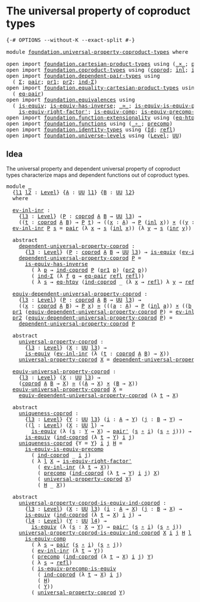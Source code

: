 # The universal property of coproduct types

<pre class="Agda"><a id="54" class="Symbol">{-#</a> <a id="58" class="Keyword">OPTIONS</a> <a id="66" class="Pragma">--without-K</a> <a id="78" class="Pragma">--exact-split</a> <a id="92" class="Symbol">#-}</a>

<a id="97" class="Keyword">module</a> <a id="104" href="foundation.universal-property-coproduct-types.html" class="Module">foundation.universal-property-coproduct-types</a> <a id="150" class="Keyword">where</a>

<a id="157" class="Keyword">open</a> <a id="162" class="Keyword">import</a> <a id="169" href="foundation.cartesian-product-types.html" class="Module">foundation.cartesian-product-types</a> <a id="204" class="Keyword">using</a> <a id="210" class="Symbol">(</a><a id="211" href="foundation-core.cartesian-product-types.html#577" class="Function Operator">_×_</a><a id="214" class="Symbol">;</a> <a id="216" href="foundation-core.cartesian-product-types.html#494" class="Function">pair&#39;</a><a id="221" class="Symbol">)</a>
<a id="223" class="Keyword">open</a> <a id="228" class="Keyword">import</a> <a id="235" href="foundation.coproduct-types.html" class="Module">foundation.coproduct-types</a> <a id="262" class="Keyword">using</a> <a id="268" class="Symbol">(</a><a id="269" href="foundation.coproduct-types.html#1168" class="Datatype">coprod</a><a id="275" class="Symbol">;</a> <a id="277" href="foundation.coproduct-types.html#1239" class="InductiveConstructor">inl</a><a id="280" class="Symbol">;</a> <a id="282" href="foundation.coproduct-types.html#1262" class="InductiveConstructor">inr</a><a id="285" class="Symbol">;</a> <a id="287" href="foundation.coproduct-types.html#1284" class="Function">ind-coprod</a><a id="297" class="Symbol">)</a>
<a id="299" class="Keyword">open</a> <a id="304" class="Keyword">import</a> <a id="311" href="foundation.dependent-pair-types.html" class="Module">foundation.dependent-pair-types</a> <a id="343" class="Keyword">using</a>
  <a id="351" class="Symbol">(</a> <a id="353" href="foundation-core.dependent-pair-types.html#502" class="Record">Σ</a><a id="354" class="Symbol">;</a> <a id="356" href="foundation-core.dependent-pair-types.html#575" class="InductiveConstructor">pair</a><a id="360" class="Symbol">;</a> <a id="362" href="foundation-core.dependent-pair-types.html#592" class="Field">pr1</a><a id="365" class="Symbol">;</a> <a id="367" href="foundation-core.dependent-pair-types.html#604" class="Field">pr2</a><a id="370" class="Symbol">;</a> <a id="372" href="foundation-core.dependent-pair-types.html#687" class="Function">ind-Σ</a><a id="377" class="Symbol">)</a>
<a id="379" class="Keyword">open</a> <a id="384" class="Keyword">import</a> <a id="391" href="foundation.equality-cartesian-product-types.html" class="Module">foundation.equality-cartesian-product-types</a> <a id="435" class="Keyword">using</a>
  <a id="443" class="Symbol">(</a> <a id="445" href="foundation.equality-cartesian-product-types.html#1267" class="Function">eq-pair</a><a id="452" class="Symbol">)</a>
<a id="454" class="Keyword">open</a> <a id="459" class="Keyword">import</a> <a id="466" href="foundation.equivalences.html" class="Module">foundation.equivalences</a> <a id="490" class="Keyword">using</a>
  <a id="498" class="Symbol">(</a> <a id="500" href="foundation-core.equivalences.html#1542" class="Function">is-equiv</a><a id="508" class="Symbol">;</a> <a id="510" href="foundation-core.equivalences.html#2999" class="Function">is-equiv-has-inverse</a><a id="530" class="Symbol">;</a> <a id="532" href="foundation-core.equivalences.html#1607" class="Function Operator">_≃_</a><a id="535" class="Symbol">;</a> <a id="537" href="foundation.equivalences.html#10766" class="Function">is-equiv-is-equiv-precomp</a><a id="562" class="Symbol">;</a>
    <a id="568" href="foundation-core.equivalences.html#9622" class="Function">is-equiv-right-factor&#39;</a><a id="590" class="Symbol">;</a> <a id="592" href="foundation-core.equivalences.html#7183" class="Function">is-equiv-comp</a><a id="605" class="Symbol">;</a> <a id="607" href="foundation.equivalences.html#9064" class="Function">is-equiv-precomp-is-equiv</a><a id="632" class="Symbol">)</a>
<a id="634" class="Keyword">open</a> <a id="639" class="Keyword">import</a> <a id="646" href="foundation.function-extensionality.html" class="Module">foundation.function-extensionality</a> <a id="681" class="Keyword">using</a> <a id="687" class="Symbol">(</a><a id="688" href="foundation.function-extensionality.html#1446" class="Function">eq-htpy</a><a id="695" class="Symbol">)</a>
<a id="697" class="Keyword">open</a> <a id="702" class="Keyword">import</a> <a id="709" href="foundation.functions.html" class="Module">foundation.functions</a> <a id="730" class="Keyword">using</a> <a id="736" class="Symbol">(</a><a id="737" href="foundation-core.functions.html#407" class="Function Operator">_∘_</a><a id="740" class="Symbol">;</a> <a id="742" href="foundation-core.functions.html#925" class="Function">precomp</a><a id="749" class="Symbol">)</a>
<a id="751" class="Keyword">open</a> <a id="756" class="Keyword">import</a> <a id="763" href="foundation.identity-types.html" class="Module">foundation.identity-types</a> <a id="789" class="Keyword">using</a> <a id="795" class="Symbol">(</a><a id="796" href="foundation-core.identity-types.html#641" class="Datatype">Id</a><a id="798" class="Symbol">;</a> <a id="800" href="foundation-core.identity-types.html#694" class="InductiveConstructor">refl</a><a id="804" class="Symbol">)</a>
<a id="806" class="Keyword">open</a> <a id="811" class="Keyword">import</a> <a id="818" href="foundation.universe-levels.html" class="Module">foundation.universe-levels</a> <a id="845" class="Keyword">using</a> <a id="851" class="Symbol">(</a><a id="852" href="Agda.Primitive.html#597" class="Postulate">Level</a><a id="857" class="Symbol">;</a> <a id="859" href="foundation-core.universe-levels.html#222" class="Primitive">UU</a><a id="861" class="Symbol">)</a>
</pre>
## Idea

The universal property and dependent universal property of coproduct types characterize maps and dependent functions out of coproduct types.

<pre class="Agda"><a id="1027" class="Keyword">module</a> <a id="1034" href="foundation.universal-property-coproduct-types.html#1034" class="Module">_</a>
  <a id="1038" class="Symbol">{</a><a id="1039" href="foundation.universal-property-coproduct-types.html#1039" class="Bound">l1</a> <a id="1042" href="foundation.universal-property-coproduct-types.html#1042" class="Bound">l2</a> <a id="1045" class="Symbol">:</a> <a id="1047" href="Agda.Primitive.html#597" class="Postulate">Level</a><a id="1052" class="Symbol">}</a> <a id="1054" class="Symbol">{</a><a id="1055" href="foundation.universal-property-coproduct-types.html#1055" class="Bound">A</a> <a id="1057" class="Symbol">:</a> <a id="1059" href="foundation-core.universe-levels.html#222" class="Primitive">UU</a> <a id="1062" href="foundation.universal-property-coproduct-types.html#1039" class="Bound">l1</a><a id="1064" class="Symbol">}</a> <a id="1066" class="Symbol">{</a><a id="1067" href="foundation.universal-property-coproduct-types.html#1067" class="Bound">B</a> <a id="1069" class="Symbol">:</a> <a id="1071" href="foundation-core.universe-levels.html#222" class="Primitive">UU</a> <a id="1074" href="foundation.universal-property-coproduct-types.html#1042" class="Bound">l2</a><a id="1076" class="Symbol">}</a>
  <a id="1080" class="Keyword">where</a>

  <a id="1089" href="foundation.universal-property-coproduct-types.html#1089" class="Function">ev-inl-inr</a> <a id="1100" class="Symbol">:</a>
    <a id="1106" class="Symbol">{</a><a id="1107" href="foundation.universal-property-coproduct-types.html#1107" class="Bound">l3</a> <a id="1110" class="Symbol">:</a> <a id="1112" href="Agda.Primitive.html#597" class="Postulate">Level</a><a id="1117" class="Symbol">}</a> <a id="1119" class="Symbol">(</a><a id="1120" href="foundation.universal-property-coproduct-types.html#1120" class="Bound">P</a> <a id="1122" class="Symbol">:</a> <a id="1124" href="foundation.coproduct-types.html#1168" class="Datatype">coprod</a> <a id="1131" href="foundation.universal-property-coproduct-types.html#1055" class="Bound">A</a> <a id="1133" href="foundation.universal-property-coproduct-types.html#1067" class="Bound">B</a> <a id="1135" class="Symbol">→</a> <a id="1137" href="foundation-core.universe-levels.html#222" class="Primitive">UU</a> <a id="1140" href="foundation.universal-property-coproduct-types.html#1107" class="Bound">l3</a><a id="1142" class="Symbol">)</a> <a id="1144" class="Symbol">→</a>
    <a id="1150" class="Symbol">((</a><a id="1152" href="foundation.universal-property-coproduct-types.html#1152" class="Bound">t</a> <a id="1154" class="Symbol">:</a> <a id="1156" href="foundation.coproduct-types.html#1168" class="Datatype">coprod</a> <a id="1163" href="foundation.universal-property-coproduct-types.html#1055" class="Bound">A</a> <a id="1165" href="foundation.universal-property-coproduct-types.html#1067" class="Bound">B</a><a id="1166" class="Symbol">)</a> <a id="1168" class="Symbol">→</a> <a id="1170" href="foundation.universal-property-coproduct-types.html#1120" class="Bound">P</a> <a id="1172" href="foundation.universal-property-coproduct-types.html#1152" class="Bound">t</a><a id="1173" class="Symbol">)</a> <a id="1175" class="Symbol">→</a> <a id="1177" class="Symbol">((</a><a id="1179" href="foundation.universal-property-coproduct-types.html#1179" class="Bound">x</a> <a id="1181" class="Symbol">:</a> <a id="1183" href="foundation.universal-property-coproduct-types.html#1055" class="Bound">A</a><a id="1184" class="Symbol">)</a> <a id="1186" class="Symbol">→</a> <a id="1188" href="foundation.universal-property-coproduct-types.html#1120" class="Bound">P</a> <a id="1190" class="Symbol">(</a><a id="1191" href="foundation.coproduct-types.html#1239" class="InductiveConstructor">inl</a> <a id="1195" href="foundation.universal-property-coproduct-types.html#1179" class="Bound">x</a><a id="1196" class="Symbol">))</a> <a id="1199" href="foundation-core.cartesian-product-types.html#577" class="Function Operator">×</a> <a id="1201" class="Symbol">((</a><a id="1203" href="foundation.universal-property-coproduct-types.html#1203" class="Bound">y</a> <a id="1205" class="Symbol">:</a> <a id="1207" href="foundation.universal-property-coproduct-types.html#1067" class="Bound">B</a><a id="1208" class="Symbol">)</a> <a id="1210" class="Symbol">→</a> <a id="1212" href="foundation.universal-property-coproduct-types.html#1120" class="Bound">P</a> <a id="1214" class="Symbol">(</a><a id="1215" href="foundation.coproduct-types.html#1262" class="InductiveConstructor">inr</a> <a id="1219" href="foundation.universal-property-coproduct-types.html#1203" class="Bound">y</a><a id="1220" class="Symbol">))</a>
  <a id="1225" href="foundation.universal-property-coproduct-types.html#1089" class="Function">ev-inl-inr</a> <a id="1236" href="foundation.universal-property-coproduct-types.html#1236" class="Bound">P</a> <a id="1238" href="foundation.universal-property-coproduct-types.html#1238" class="Bound">s</a> <a id="1240" class="Symbol">=</a> <a id="1242" href="foundation-core.dependent-pair-types.html#575" class="InductiveConstructor">pair</a> <a id="1247" class="Symbol">(λ</a> <a id="1250" href="foundation.universal-property-coproduct-types.html#1250" class="Bound">x</a> <a id="1252" class="Symbol">→</a> <a id="1254" href="foundation.universal-property-coproduct-types.html#1238" class="Bound">s</a> <a id="1256" class="Symbol">(</a><a id="1257" href="foundation.coproduct-types.html#1239" class="InductiveConstructor">inl</a> <a id="1261" href="foundation.universal-property-coproduct-types.html#1250" class="Bound">x</a><a id="1262" class="Symbol">))</a> <a id="1265" class="Symbol">(λ</a> <a id="1268" href="foundation.universal-property-coproduct-types.html#1268" class="Bound">y</a> <a id="1270" class="Symbol">→</a> <a id="1272" href="foundation.universal-property-coproduct-types.html#1238" class="Bound">s</a> <a id="1274" class="Symbol">(</a><a id="1275" href="foundation.coproduct-types.html#1262" class="InductiveConstructor">inr</a> <a id="1279" href="foundation.universal-property-coproduct-types.html#1268" class="Bound">y</a><a id="1280" class="Symbol">))</a>

  <a id="1286" class="Keyword">abstract</a>
    <a id="1299" href="foundation.universal-property-coproduct-types.html#1299" class="Function">dependent-universal-property-coprod</a> <a id="1335" class="Symbol">:</a>
      <a id="1343" class="Symbol">{</a><a id="1344" href="foundation.universal-property-coproduct-types.html#1344" class="Bound">l3</a> <a id="1347" class="Symbol">:</a> <a id="1349" href="Agda.Primitive.html#597" class="Postulate">Level</a><a id="1354" class="Symbol">}</a> <a id="1356" class="Symbol">(</a><a id="1357" href="foundation.universal-property-coproduct-types.html#1357" class="Bound">P</a> <a id="1359" class="Symbol">:</a> <a id="1361" href="foundation.coproduct-types.html#1168" class="Datatype">coprod</a> <a id="1368" href="foundation.universal-property-coproduct-types.html#1055" class="Bound">A</a> <a id="1370" href="foundation.universal-property-coproduct-types.html#1067" class="Bound">B</a> <a id="1372" class="Symbol">→</a> <a id="1374" href="foundation-core.universe-levels.html#222" class="Primitive">UU</a> <a id="1377" href="foundation.universal-property-coproduct-types.html#1344" class="Bound">l3</a><a id="1379" class="Symbol">)</a> <a id="1381" class="Symbol">→</a> <a id="1383" href="foundation-core.equivalences.html#1542" class="Function">is-equiv</a> <a id="1392" class="Symbol">(</a><a id="1393" href="foundation.universal-property-coproduct-types.html#1089" class="Function">ev-inl-inr</a> <a id="1404" href="foundation.universal-property-coproduct-types.html#1357" class="Bound">P</a><a id="1405" class="Symbol">)</a>
    <a id="1411" href="foundation.universal-property-coproduct-types.html#1299" class="Function">dependent-universal-property-coprod</a> <a id="1447" href="foundation.universal-property-coproduct-types.html#1447" class="Bound">P</a> <a id="1449" class="Symbol">=</a>
      <a id="1457" href="foundation-core.equivalences.html#2999" class="Function">is-equiv-has-inverse</a>
        <a id="1486" class="Symbol">(</a> <a id="1488" class="Symbol">λ</a> <a id="1490" href="foundation.universal-property-coproduct-types.html#1490" class="Bound">p</a> <a id="1492" class="Symbol">→</a> <a id="1494" href="foundation.coproduct-types.html#1284" class="Function">ind-coprod</a> <a id="1505" href="foundation.universal-property-coproduct-types.html#1447" class="Bound">P</a> <a id="1507" class="Symbol">(</a><a id="1508" href="foundation-core.dependent-pair-types.html#592" class="Field">pr1</a> <a id="1512" href="foundation.universal-property-coproduct-types.html#1490" class="Bound">p</a><a id="1513" class="Symbol">)</a> <a id="1515" class="Symbol">(</a><a id="1516" href="foundation-core.dependent-pair-types.html#604" class="Field">pr2</a> <a id="1520" href="foundation.universal-property-coproduct-types.html#1490" class="Bound">p</a><a id="1521" class="Symbol">))</a>
        <a id="1532" class="Symbol">(</a> <a id="1534" href="foundation-core.dependent-pair-types.html#687" class="Function">ind-Σ</a> <a id="1540" class="Symbol">(λ</a> <a id="1543" href="foundation.universal-property-coproduct-types.html#1543" class="Bound">f</a> <a id="1545" href="foundation.universal-property-coproduct-types.html#1545" class="Bound">g</a> <a id="1547" class="Symbol">→</a> <a id="1549" href="foundation.equality-cartesian-product-types.html#1267" class="Function">eq-pair</a> <a id="1557" href="foundation-core.identity-types.html#694" class="InductiveConstructor">refl</a> <a id="1562" href="foundation-core.identity-types.html#694" class="InductiveConstructor">refl</a><a id="1566" class="Symbol">))</a>
        <a id="1577" class="Symbol">(</a> <a id="1579" class="Symbol">λ</a> <a id="1581" href="foundation.universal-property-coproduct-types.html#1581" class="Bound">s</a> <a id="1583" class="Symbol">→</a> <a id="1585" href="foundation.function-extensionality.html#1446" class="Function">eq-htpy</a> <a id="1593" class="Symbol">(</a><a id="1594" href="foundation.coproduct-types.html#1284" class="Function">ind-coprod</a> <a id="1605" class="Symbol">_</a> <a id="1607" class="Symbol">(λ</a> <a id="1610" href="foundation.universal-property-coproduct-types.html#1610" class="Bound">x</a> <a id="1612" class="Symbol">→</a> <a id="1614" href="foundation-core.identity-types.html#694" class="InductiveConstructor">refl</a><a id="1618" class="Symbol">)</a> <a id="1620" class="Symbol">λ</a> <a id="1622" href="foundation.universal-property-coproduct-types.html#1622" class="Bound">y</a> <a id="1624" class="Symbol">→</a> <a id="1626" href="foundation-core.identity-types.html#694" class="InductiveConstructor">refl</a><a id="1630" class="Symbol">))</a>

  <a id="1636" href="foundation.universal-property-coproduct-types.html#1636" class="Function">equiv-dependent-universal-property-coprod</a> <a id="1678" class="Symbol">:</a>
    <a id="1684" class="Symbol">{</a><a id="1685" href="foundation.universal-property-coproduct-types.html#1685" class="Bound">l3</a> <a id="1688" class="Symbol">:</a> <a id="1690" href="Agda.Primitive.html#597" class="Postulate">Level</a><a id="1695" class="Symbol">}</a> <a id="1697" class="Symbol">(</a><a id="1698" href="foundation.universal-property-coproduct-types.html#1698" class="Bound">P</a> <a id="1700" class="Symbol">:</a> <a id="1702" href="foundation.coproduct-types.html#1168" class="Datatype">coprod</a> <a id="1709" href="foundation.universal-property-coproduct-types.html#1055" class="Bound">A</a> <a id="1711" href="foundation.universal-property-coproduct-types.html#1067" class="Bound">B</a> <a id="1713" class="Symbol">→</a> <a id="1715" href="foundation-core.universe-levels.html#222" class="Primitive">UU</a> <a id="1718" href="foundation.universal-property-coproduct-types.html#1685" class="Bound">l3</a><a id="1720" class="Symbol">)</a> <a id="1722" class="Symbol">→</a>
    <a id="1728" class="Symbol">((</a><a id="1730" href="foundation.universal-property-coproduct-types.html#1730" class="Bound">x</a> <a id="1732" class="Symbol">:</a> <a id="1734" href="foundation.coproduct-types.html#1168" class="Datatype">coprod</a> <a id="1741" href="foundation.universal-property-coproduct-types.html#1055" class="Bound">A</a> <a id="1743" href="foundation.universal-property-coproduct-types.html#1067" class="Bound">B</a><a id="1744" class="Symbol">)</a> <a id="1746" class="Symbol">→</a> <a id="1748" href="foundation.universal-property-coproduct-types.html#1698" class="Bound">P</a> <a id="1750" href="foundation.universal-property-coproduct-types.html#1730" class="Bound">x</a><a id="1751" class="Symbol">)</a> <a id="1753" href="foundation-core.equivalences.html#1607" class="Function Operator">≃</a> <a id="1755" class="Symbol">(((</a><a id="1758" href="foundation.universal-property-coproduct-types.html#1758" class="Bound">a</a> <a id="1760" class="Symbol">:</a> <a id="1762" href="foundation.universal-property-coproduct-types.html#1055" class="Bound">A</a><a id="1763" class="Symbol">)</a> <a id="1765" class="Symbol">→</a> <a id="1767" href="foundation.universal-property-coproduct-types.html#1698" class="Bound">P</a> <a id="1769" class="Symbol">(</a><a id="1770" href="foundation.coproduct-types.html#1239" class="InductiveConstructor">inl</a> <a id="1774" href="foundation.universal-property-coproduct-types.html#1758" class="Bound">a</a><a id="1775" class="Symbol">))</a> <a id="1778" href="foundation-core.cartesian-product-types.html#577" class="Function Operator">×</a> <a id="1780" class="Symbol">((</a><a id="1782" href="foundation.universal-property-coproduct-types.html#1782" class="Bound">b</a> <a id="1784" class="Symbol">:</a> <a id="1786" href="foundation.universal-property-coproduct-types.html#1067" class="Bound">B</a><a id="1787" class="Symbol">)</a> <a id="1789" class="Symbol">→</a> <a id="1791" href="foundation.universal-property-coproduct-types.html#1698" class="Bound">P</a> <a id="1793" class="Symbol">(</a><a id="1794" href="foundation.coproduct-types.html#1262" class="InductiveConstructor">inr</a> <a id="1798" href="foundation.universal-property-coproduct-types.html#1782" class="Bound">b</a><a id="1799" class="Symbol">)))</a>
  <a id="1805" href="foundation-core.dependent-pair-types.html#592" class="Field">pr1</a> <a id="1809" class="Symbol">(</a><a id="1810" href="foundation.universal-property-coproduct-types.html#1636" class="Function">equiv-dependent-universal-property-coprod</a> <a id="1852" href="foundation.universal-property-coproduct-types.html#1852" class="Bound">P</a><a id="1853" class="Symbol">)</a> <a id="1855" class="Symbol">=</a> <a id="1857" href="foundation.universal-property-coproduct-types.html#1089" class="Function">ev-inl-inr</a> <a id="1868" href="foundation.universal-property-coproduct-types.html#1852" class="Bound">P</a>
  <a id="1872" href="foundation-core.dependent-pair-types.html#604" class="Field">pr2</a> <a id="1876" class="Symbol">(</a><a id="1877" href="foundation.universal-property-coproduct-types.html#1636" class="Function">equiv-dependent-universal-property-coprod</a> <a id="1919" href="foundation.universal-property-coproduct-types.html#1919" class="Bound">P</a><a id="1920" class="Symbol">)</a> <a id="1922" class="Symbol">=</a>
    <a id="1928" href="foundation.universal-property-coproduct-types.html#1299" class="Function">dependent-universal-property-coprod</a> <a id="1964" href="foundation.universal-property-coproduct-types.html#1919" class="Bound">P</a>

  <a id="1969" class="Keyword">abstract</a>
    <a id="1982" href="foundation.universal-property-coproduct-types.html#1982" class="Function">universal-property-coprod</a> <a id="2008" class="Symbol">:</a>
      <a id="2016" class="Symbol">{</a><a id="2017" href="foundation.universal-property-coproduct-types.html#2017" class="Bound">l3</a> <a id="2020" class="Symbol">:</a> <a id="2022" href="Agda.Primitive.html#597" class="Postulate">Level</a><a id="2027" class="Symbol">}</a> <a id="2029" class="Symbol">(</a><a id="2030" href="foundation.universal-property-coproduct-types.html#2030" class="Bound">X</a> <a id="2032" class="Symbol">:</a> <a id="2034" href="foundation-core.universe-levels.html#222" class="Primitive">UU</a> <a id="2037" href="foundation.universal-property-coproduct-types.html#2017" class="Bound">l3</a><a id="2039" class="Symbol">)</a> <a id="2041" class="Symbol">→</a>
      <a id="2049" href="foundation-core.equivalences.html#1542" class="Function">is-equiv</a> <a id="2058" class="Symbol">(</a><a id="2059" href="foundation.universal-property-coproduct-types.html#1089" class="Function">ev-inl-inr</a> <a id="2070" class="Symbol">(λ</a> <a id="2073" class="Symbol">(</a><a id="2074" href="foundation.universal-property-coproduct-types.html#2074" class="Bound">t</a> <a id="2076" class="Symbol">:</a> <a id="2078" href="foundation.coproduct-types.html#1168" class="Datatype">coprod</a> <a id="2085" href="foundation.universal-property-coproduct-types.html#1055" class="Bound">A</a> <a id="2087" href="foundation.universal-property-coproduct-types.html#1067" class="Bound">B</a><a id="2088" class="Symbol">)</a> <a id="2090" class="Symbol">→</a> <a id="2092" href="foundation.universal-property-coproduct-types.html#2030" class="Bound">X</a><a id="2093" class="Symbol">))</a>
    <a id="2100" href="foundation.universal-property-coproduct-types.html#1982" class="Function">universal-property-coprod</a> <a id="2126" href="foundation.universal-property-coproduct-types.html#2126" class="Bound">X</a> <a id="2128" class="Symbol">=</a> <a id="2130" href="foundation.universal-property-coproduct-types.html#1299" class="Function">dependent-universal-property-coprod</a> <a id="2166" class="Symbol">(λ</a> <a id="2169" href="foundation.universal-property-coproduct-types.html#2169" class="Bound">t</a> <a id="2171" class="Symbol">→</a> <a id="2173" href="foundation.universal-property-coproduct-types.html#2126" class="Bound">X</a><a id="2174" class="Symbol">)</a>
  
  <a id="2181" href="foundation.universal-property-coproduct-types.html#2181" class="Function">equiv-universal-property-coprod</a> <a id="2213" class="Symbol">:</a>
    <a id="2219" class="Symbol">{</a><a id="2220" href="foundation.universal-property-coproduct-types.html#2220" class="Bound">l3</a> <a id="2223" class="Symbol">:</a> <a id="2225" href="Agda.Primitive.html#597" class="Postulate">Level</a><a id="2230" class="Symbol">}</a> <a id="2232" class="Symbol">(</a><a id="2233" href="foundation.universal-property-coproduct-types.html#2233" class="Bound">X</a> <a id="2235" class="Symbol">:</a> <a id="2237" href="foundation-core.universe-levels.html#222" class="Primitive">UU</a> <a id="2240" href="foundation.universal-property-coproduct-types.html#2220" class="Bound">l3</a><a id="2242" class="Symbol">)</a> <a id="2244" class="Symbol">→</a>
    <a id="2250" class="Symbol">(</a><a id="2251" href="foundation.coproduct-types.html#1168" class="Datatype">coprod</a> <a id="2258" href="foundation.universal-property-coproduct-types.html#1055" class="Bound">A</a> <a id="2260" href="foundation.universal-property-coproduct-types.html#1067" class="Bound">B</a> <a id="2262" class="Symbol">→</a> <a id="2264" href="foundation.universal-property-coproduct-types.html#2233" class="Bound">X</a><a id="2265" class="Symbol">)</a> <a id="2267" href="foundation-core.equivalences.html#1607" class="Function Operator">≃</a> <a id="2269" class="Symbol">((</a><a id="2271" href="foundation.universal-property-coproduct-types.html#1055" class="Bound">A</a> <a id="2273" class="Symbol">→</a> <a id="2275" href="foundation.universal-property-coproduct-types.html#2233" class="Bound">X</a><a id="2276" class="Symbol">)</a> <a id="2278" href="foundation-core.cartesian-product-types.html#577" class="Function Operator">×</a> <a id="2280" class="Symbol">(</a><a id="2281" href="foundation.universal-property-coproduct-types.html#1067" class="Bound">B</a> <a id="2283" class="Symbol">→</a> <a id="2285" href="foundation.universal-property-coproduct-types.html#2233" class="Bound">X</a><a id="2286" class="Symbol">))</a>
  <a id="2291" href="foundation.universal-property-coproduct-types.html#2181" class="Function">equiv-universal-property-coprod</a> <a id="2323" href="foundation.universal-property-coproduct-types.html#2323" class="Bound">X</a> <a id="2325" class="Symbol">=</a>
    <a id="2331" href="foundation.universal-property-coproduct-types.html#1636" class="Function">equiv-dependent-universal-property-coprod</a> <a id="2373" class="Symbol">(λ</a> <a id="2376" href="foundation.universal-property-coproduct-types.html#2376" class="Bound">t</a> <a id="2378" class="Symbol">→</a> <a id="2380" href="foundation.universal-property-coproduct-types.html#2323" class="Bound">X</a><a id="2381" class="Symbol">)</a>
  
  <a id="2388" class="Keyword">abstract</a>
    <a id="2401" href="foundation.universal-property-coproduct-types.html#2401" class="Function">uniqueness-coprod</a> <a id="2419" class="Symbol">:</a>
      <a id="2427" class="Symbol">{</a><a id="2428" href="foundation.universal-property-coproduct-types.html#2428" class="Bound">l3</a> <a id="2431" class="Symbol">:</a> <a id="2433" href="Agda.Primitive.html#597" class="Postulate">Level</a><a id="2438" class="Symbol">}</a> <a id="2440" class="Symbol">{</a><a id="2441" href="foundation.universal-property-coproduct-types.html#2441" class="Bound">Y</a> <a id="2443" class="Symbol">:</a> <a id="2445" href="foundation-core.universe-levels.html#222" class="Primitive">UU</a> <a id="2448" href="foundation.universal-property-coproduct-types.html#2428" class="Bound">l3</a><a id="2450" class="Symbol">}</a> <a id="2452" class="Symbol">(</a><a id="2453" href="foundation.universal-property-coproduct-types.html#2453" class="Bound">i</a> <a id="2455" class="Symbol">:</a> <a id="2457" href="foundation.universal-property-coproduct-types.html#1055" class="Bound">A</a> <a id="2459" class="Symbol">→</a> <a id="2461" href="foundation.universal-property-coproduct-types.html#2441" class="Bound">Y</a><a id="2462" class="Symbol">)</a> <a id="2464" class="Symbol">(</a><a id="2465" href="foundation.universal-property-coproduct-types.html#2465" class="Bound">j</a> <a id="2467" class="Symbol">:</a> <a id="2469" href="foundation.universal-property-coproduct-types.html#1067" class="Bound">B</a> <a id="2471" class="Symbol">→</a> <a id="2473" href="foundation.universal-property-coproduct-types.html#2441" class="Bound">Y</a><a id="2474" class="Symbol">)</a> <a id="2476" class="Symbol">→</a>
      <a id="2484" class="Symbol">((</a><a id="2486" href="foundation.universal-property-coproduct-types.html#2486" class="Bound">l</a> <a id="2488" class="Symbol">:</a> <a id="2490" href="Agda.Primitive.html#597" class="Postulate">Level</a><a id="2495" class="Symbol">)</a> <a id="2497" class="Symbol">(</a><a id="2498" href="foundation.universal-property-coproduct-types.html#2498" class="Bound">X</a> <a id="2500" class="Symbol">:</a> <a id="2502" href="foundation-core.universe-levels.html#222" class="Primitive">UU</a> <a id="2505" href="foundation.universal-property-coproduct-types.html#2486" class="Bound">l</a><a id="2506" class="Symbol">)</a> <a id="2508" class="Symbol">→</a>
        <a id="2518" href="foundation-core.equivalences.html#1542" class="Function">is-equiv</a> <a id="2527" class="Symbol">(λ</a> <a id="2530" class="Symbol">(</a><a id="2531" href="foundation.universal-property-coproduct-types.html#2531" class="Bound">s</a> <a id="2533" class="Symbol">:</a> <a id="2535" href="foundation.universal-property-coproduct-types.html#2441" class="Bound">Y</a> <a id="2537" class="Symbol">→</a> <a id="2539" href="foundation.universal-property-coproduct-types.html#2498" class="Bound">X</a><a id="2540" class="Symbol">)</a> <a id="2542" class="Symbol">→</a> <a id="2544" href="foundation-core.cartesian-product-types.html#494" class="Function">pair&#39;</a> <a id="2550" class="Symbol">(</a><a id="2551" href="foundation.universal-property-coproduct-types.html#2531" class="Bound">s</a> <a id="2553" href="foundation-core.functions.html#407" class="Function Operator">∘</a> <a id="2555" href="foundation.universal-property-coproduct-types.html#2453" class="Bound">i</a><a id="2556" class="Symbol">)</a> <a id="2558" class="Symbol">(</a><a id="2559" href="foundation.universal-property-coproduct-types.html#2531" class="Bound">s</a> <a id="2561" href="foundation-core.functions.html#407" class="Function Operator">∘</a> <a id="2563" href="foundation.universal-property-coproduct-types.html#2465" class="Bound">j</a><a id="2564" class="Symbol">)))</a> <a id="2568" class="Symbol">→</a>
      <a id="2576" href="foundation-core.equivalences.html#1542" class="Function">is-equiv</a> <a id="2585" class="Symbol">(</a><a id="2586" href="foundation.coproduct-types.html#1284" class="Function">ind-coprod</a> <a id="2597" class="Symbol">(λ</a> <a id="2600" href="foundation.universal-property-coproduct-types.html#2600" class="Bound">t</a> <a id="2602" class="Symbol">→</a> <a id="2604" href="foundation.universal-property-coproduct-types.html#2441" class="Bound">Y</a><a id="2605" class="Symbol">)</a> <a id="2607" href="foundation.universal-property-coproduct-types.html#2453" class="Bound">i</a> <a id="2609" href="foundation.universal-property-coproduct-types.html#2465" class="Bound">j</a><a id="2610" class="Symbol">)</a>
    <a id="2616" href="foundation.universal-property-coproduct-types.html#2401" class="Function">uniqueness-coprod</a> <a id="2634" class="Symbol">{</a><a id="2635" class="Argument">Y</a> <a id="2637" class="Symbol">=</a> <a id="2639" href="foundation.universal-property-coproduct-types.html#2639" class="Bound">Y</a><a id="2640" class="Symbol">}</a> <a id="2642" href="foundation.universal-property-coproduct-types.html#2642" class="Bound">i</a> <a id="2644" href="foundation.universal-property-coproduct-types.html#2644" class="Bound">j</a> <a id="2646" href="foundation.universal-property-coproduct-types.html#2646" class="Bound">H</a> <a id="2648" class="Symbol">=</a>
      <a id="2656" href="foundation.equivalences.html#10766" class="Function">is-equiv-is-equiv-precomp</a>
        <a id="2690" class="Symbol">(</a> <a id="2692" href="foundation.coproduct-types.html#1284" class="Function">ind-coprod</a> <a id="2703" class="Symbol">_</a> <a id="2705" href="foundation.universal-property-coproduct-types.html#2642" class="Bound">i</a> <a id="2707" href="foundation.universal-property-coproduct-types.html#2644" class="Bound">j</a><a id="2708" class="Symbol">)</a>
        <a id="2718" class="Symbol">(</a> <a id="2720" class="Symbol">λ</a> <a id="2722" href="foundation.universal-property-coproduct-types.html#2722" class="Bound">l</a> <a id="2724" href="foundation.universal-property-coproduct-types.html#2724" class="Bound">X</a> <a id="2726" class="Symbol">→</a> <a id="2728" href="foundation-core.equivalences.html#9622" class="Function">is-equiv-right-factor&#39;</a>
          <a id="2761" class="Symbol">(</a> <a id="2763" href="foundation.universal-property-coproduct-types.html#1089" class="Function">ev-inl-inr</a> <a id="2774" class="Symbol">(λ</a> <a id="2777" href="foundation.universal-property-coproduct-types.html#2777" class="Bound">t</a> <a id="2779" class="Symbol">→</a> <a id="2781" href="foundation.universal-property-coproduct-types.html#2724" class="Bound">X</a><a id="2782" class="Symbol">))</a>
          <a id="2795" class="Symbol">(</a> <a id="2797" href="foundation-core.functions.html#925" class="Function">precomp</a> <a id="2805" class="Symbol">(</a><a id="2806" href="foundation.coproduct-types.html#1284" class="Function">ind-coprod</a> <a id="2817" class="Symbol">(λ</a> <a id="2820" href="foundation.universal-property-coproduct-types.html#2820" class="Bound">t</a> <a id="2822" class="Symbol">→</a> <a id="2824" href="foundation.universal-property-coproduct-types.html#2639" class="Bound">Y</a><a id="2825" class="Symbol">)</a> <a id="2827" href="foundation.universal-property-coproduct-types.html#2642" class="Bound">i</a> <a id="2829" href="foundation.universal-property-coproduct-types.html#2644" class="Bound">j</a><a id="2830" class="Symbol">)</a> <a id="2832" href="foundation.universal-property-coproduct-types.html#2724" class="Bound">X</a><a id="2833" class="Symbol">)</a>
          <a id="2845" class="Symbol">(</a> <a id="2847" href="foundation.universal-property-coproduct-types.html#1982" class="Function">universal-property-coprod</a> <a id="2873" href="foundation.universal-property-coproduct-types.html#2724" class="Bound">X</a><a id="2874" class="Symbol">)</a>
          <a id="2886" class="Symbol">(</a> <a id="2888" href="foundation.universal-property-coproduct-types.html#2646" class="Bound">H</a> <a id="2890" class="Symbol">_</a> <a id="2892" href="foundation.universal-property-coproduct-types.html#2724" class="Bound">X</a><a id="2893" class="Symbol">))</a>

  <a id="2899" class="Keyword">abstract</a>
    <a id="2912" href="foundation.universal-property-coproduct-types.html#2912" class="Function">universal-property-coprod-is-equiv-ind-coprod</a> <a id="2958" class="Symbol">:</a>
      <a id="2966" class="Symbol">{</a><a id="2967" href="foundation.universal-property-coproduct-types.html#2967" class="Bound">l3</a> <a id="2970" class="Symbol">:</a> <a id="2972" href="Agda.Primitive.html#597" class="Postulate">Level</a><a id="2977" class="Symbol">}</a> <a id="2979" class="Symbol">(</a><a id="2980" href="foundation.universal-property-coproduct-types.html#2980" class="Bound">X</a> <a id="2982" class="Symbol">:</a> <a id="2984" href="foundation-core.universe-levels.html#222" class="Primitive">UU</a> <a id="2987" href="foundation.universal-property-coproduct-types.html#2967" class="Bound">l3</a><a id="2989" class="Symbol">)</a> <a id="2991" class="Symbol">(</a><a id="2992" href="foundation.universal-property-coproduct-types.html#2992" class="Bound">i</a> <a id="2994" class="Symbol">:</a> <a id="2996" href="foundation.universal-property-coproduct-types.html#1055" class="Bound">A</a> <a id="2998" class="Symbol">→</a> <a id="3000" href="foundation.universal-property-coproduct-types.html#2980" class="Bound">X</a><a id="3001" class="Symbol">)</a> <a id="3003" class="Symbol">(</a><a id="3004" href="foundation.universal-property-coproduct-types.html#3004" class="Bound">j</a> <a id="3006" class="Symbol">:</a> <a id="3008" href="foundation.universal-property-coproduct-types.html#1067" class="Bound">B</a> <a id="3010" class="Symbol">→</a> <a id="3012" href="foundation.universal-property-coproduct-types.html#2980" class="Bound">X</a><a id="3013" class="Symbol">)</a> <a id="3015" class="Symbol">→</a>
      <a id="3023" href="foundation-core.equivalences.html#1542" class="Function">is-equiv</a> <a id="3032" class="Symbol">(</a><a id="3033" href="foundation.coproduct-types.html#1284" class="Function">ind-coprod</a> <a id="3044" class="Symbol">(λ</a> <a id="3047" href="foundation.universal-property-coproduct-types.html#3047" class="Bound">t</a> <a id="3049" class="Symbol">→</a> <a id="3051" href="foundation.universal-property-coproduct-types.html#2980" class="Bound">X</a><a id="3052" class="Symbol">)</a> <a id="3054" href="foundation.universal-property-coproduct-types.html#2992" class="Bound">i</a> <a id="3056" href="foundation.universal-property-coproduct-types.html#3004" class="Bound">j</a><a id="3057" class="Symbol">)</a> <a id="3059" class="Symbol">→</a>
      <a id="3067" class="Symbol">(</a><a id="3068" href="foundation.universal-property-coproduct-types.html#3068" class="Bound">l4</a> <a id="3071" class="Symbol">:</a> <a id="3073" href="Agda.Primitive.html#597" class="Postulate">Level</a><a id="3078" class="Symbol">)</a> <a id="3080" class="Symbol">(</a><a id="3081" href="foundation.universal-property-coproduct-types.html#3081" class="Bound">Y</a> <a id="3083" class="Symbol">:</a> <a id="3085" href="foundation-core.universe-levels.html#222" class="Primitive">UU</a> <a id="3088" href="foundation.universal-property-coproduct-types.html#3068" class="Bound">l4</a><a id="3090" class="Symbol">)</a> <a id="3092" class="Symbol">→</a>
        <a id="3102" href="foundation-core.equivalences.html#1542" class="Function">is-equiv</a> <a id="3111" class="Symbol">(λ</a> <a id="3114" class="Symbol">(</a><a id="3115" href="foundation.universal-property-coproduct-types.html#3115" class="Bound">s</a> <a id="3117" class="Symbol">:</a> <a id="3119" href="foundation.universal-property-coproduct-types.html#2980" class="Bound">X</a> <a id="3121" class="Symbol">→</a> <a id="3123" href="foundation.universal-property-coproduct-types.html#3081" class="Bound">Y</a><a id="3124" class="Symbol">)</a> <a id="3126" class="Symbol">→</a> <a id="3128" href="foundation-core.cartesian-product-types.html#494" class="Function">pair&#39;</a> <a id="3134" class="Symbol">(</a><a id="3135" href="foundation.universal-property-coproduct-types.html#3115" class="Bound">s</a> <a id="3137" href="foundation-core.functions.html#407" class="Function Operator">∘</a> <a id="3139" href="foundation.universal-property-coproduct-types.html#2992" class="Bound">i</a><a id="3140" class="Symbol">)</a> <a id="3142" class="Symbol">(</a><a id="3143" href="foundation.universal-property-coproduct-types.html#3115" class="Bound">s</a> <a id="3145" href="foundation-core.functions.html#407" class="Function Operator">∘</a> <a id="3147" href="foundation.universal-property-coproduct-types.html#3004" class="Bound">j</a><a id="3148" class="Symbol">))</a>
    <a id="3155" href="foundation.universal-property-coproduct-types.html#2912" class="Function">universal-property-coprod-is-equiv-ind-coprod</a> <a id="3201" href="foundation.universal-property-coproduct-types.html#3201" class="Bound">X</a> <a id="3203" href="foundation.universal-property-coproduct-types.html#3203" class="Bound">i</a> <a id="3205" href="foundation.universal-property-coproduct-types.html#3205" class="Bound">j</a> <a id="3207" href="foundation.universal-property-coproduct-types.html#3207" class="Bound">H</a> <a id="3209" href="foundation.universal-property-coproduct-types.html#3209" class="Bound">l</a> <a id="3211" href="foundation.universal-property-coproduct-types.html#3211" class="Bound">Y</a> <a id="3213" class="Symbol">=</a>
      <a id="3221" href="foundation-core.equivalences.html#7183" class="Function">is-equiv-comp</a>
        <a id="3243" class="Symbol">(</a> <a id="3245" class="Symbol">λ</a> <a id="3247" href="foundation.universal-property-coproduct-types.html#3247" class="Bound">s</a> <a id="3249" class="Symbol">→</a> <a id="3251" href="foundation-core.dependent-pair-types.html#575" class="InductiveConstructor">pair</a> <a id="3256" class="Symbol">(</a><a id="3257" href="foundation.universal-property-coproduct-types.html#3247" class="Bound">s</a> <a id="3259" href="foundation-core.functions.html#407" class="Function Operator">∘</a> <a id="3261" href="foundation.universal-property-coproduct-types.html#3203" class="Bound">i</a><a id="3262" class="Symbol">)</a> <a id="3264" class="Symbol">(</a><a id="3265" href="foundation.universal-property-coproduct-types.html#3247" class="Bound">s</a> <a id="3267" href="foundation-core.functions.html#407" class="Function Operator">∘</a> <a id="3269" href="foundation.universal-property-coproduct-types.html#3205" class="Bound">j</a><a id="3270" class="Symbol">))</a>
        <a id="3281" class="Symbol">(</a> <a id="3283" href="foundation.universal-property-coproduct-types.html#1089" class="Function">ev-inl-inr</a> <a id="3294" class="Symbol">(λ</a> <a id="3297" href="foundation.universal-property-coproduct-types.html#3297" class="Bound">t</a> <a id="3299" class="Symbol">→</a> <a id="3301" href="foundation.universal-property-coproduct-types.html#3211" class="Bound">Y</a><a id="3302" class="Symbol">))</a>
        <a id="3313" class="Symbol">(</a> <a id="3315" href="foundation-core.functions.html#925" class="Function">precomp</a> <a id="3323" class="Symbol">(</a><a id="3324" href="foundation.coproduct-types.html#1284" class="Function">ind-coprod</a> <a id="3335" class="Symbol">(λ</a> <a id="3338" href="foundation.universal-property-coproduct-types.html#3338" class="Bound">t</a> <a id="3340" class="Symbol">→</a> <a id="3342" href="foundation.universal-property-coproduct-types.html#3201" class="Bound">X</a><a id="3343" class="Symbol">)</a> <a id="3345" href="foundation.universal-property-coproduct-types.html#3203" class="Bound">i</a> <a id="3347" href="foundation.universal-property-coproduct-types.html#3205" class="Bound">j</a><a id="3348" class="Symbol">)</a> <a id="3350" href="foundation.universal-property-coproduct-types.html#3211" class="Bound">Y</a><a id="3351" class="Symbol">)</a>
        <a id="3361" class="Symbol">(</a> <a id="3363" class="Symbol">λ</a> <a id="3365" href="foundation.universal-property-coproduct-types.html#3365" class="Bound">s</a> <a id="3367" class="Symbol">→</a> <a id="3369" href="foundation-core.identity-types.html#694" class="InductiveConstructor">refl</a><a id="3373" class="Symbol">)</a>
        <a id="3383" class="Symbol">(</a> <a id="3385" href="foundation.equivalences.html#9064" class="Function">is-equiv-precomp-is-equiv</a>
          <a id="3421" class="Symbol">(</a> <a id="3423" href="foundation.coproduct-types.html#1284" class="Function">ind-coprod</a> <a id="3434" class="Symbol">(λ</a> <a id="3437" href="foundation.universal-property-coproduct-types.html#3437" class="Bound">t</a> <a id="3439" class="Symbol">→</a> <a id="3441" href="foundation.universal-property-coproduct-types.html#3201" class="Bound">X</a><a id="3442" class="Symbol">)</a> <a id="3444" href="foundation.universal-property-coproduct-types.html#3203" class="Bound">i</a> <a id="3446" href="foundation.universal-property-coproduct-types.html#3205" class="Bound">j</a><a id="3447" class="Symbol">)</a>
          <a id="3459" class="Symbol">(</a> <a id="3461" href="foundation.universal-property-coproduct-types.html#3207" class="Bound">H</a><a id="3462" class="Symbol">)</a>
          <a id="3474" class="Symbol">(</a> <a id="3476" href="foundation.universal-property-coproduct-types.html#3211" class="Bound">Y</a><a id="3477" class="Symbol">))</a>
        <a id="3488" class="Symbol">(</a> <a id="3490" href="foundation.universal-property-coproduct-types.html#1982" class="Function">universal-property-coprod</a> <a id="3516" href="foundation.universal-property-coproduct-types.html#3211" class="Bound">Y</a><a id="3517" class="Symbol">)</a>
</pre>
